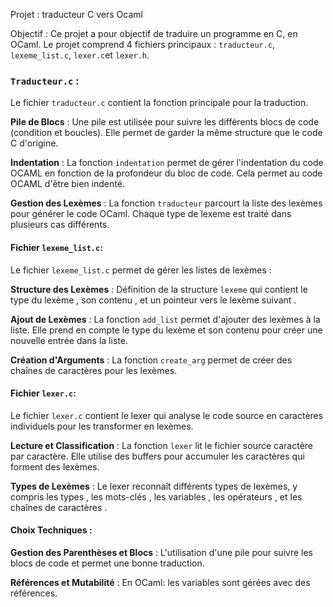 Projet : traducteur C vers Ocaml

Objectif :
Ce projet a pour objectif de traduire un programme en C, en OCaml.
Le projet comprend 4 fichiers principaux : `traducteur.c`, `lexeme_list.c`,  `lexer.c`et `lexer.h`.

### `Traducteur.c` :
Le fichier `traducteur.c` contient la fonction principale pour la traduction.

**Pile de Blocs** :
Une pile est utilisée pour suivre les différents blocs de code (condition et boucles).
Elle permet de garder la même structure que le code C d'origine.

**Indentation** :
La fonction `indentation` permet de gérer l'indentation du code OCAML en fonction de la profondeur du bloc de code.
Cela permet au code OCAML d'être bien indenté.

**Gestion des Lexèmes** :
La fonction `traducteur` parcourt la liste des lexèmes pour générer le code OCaml.
Chaque type de lexeme est traité dans plusieurs cas différents.


#### Fichier `lexeme_list.c`:
Le fichier `lexeme_list.c` permet de gérer les listes de lexèmes :

**Structure des Lexèmes** : Définition de la structure `lexeme` qui contient le type du lexème , son contenu , et un pointeur vers le lexème suivant .

**Ajout de Lexèmes** : La fonction `add_list` permet d'ajouter des lexèmes à la liste.
Elle prend en compte le type du lexème et son contenu pour créer une nouvelle entrée dans la liste.

**Création d'Arguments** : La fonction `create_arg` permet de créer des chaînes de caractères pour les lexèmes.

#### Fichier `lexer.c`:
Le fichier `lexer.c` contient le lexer qui analyse le code source en caractères individuels pour les transformer en lexèmes.

**Lecture et Classification** : La fonction `lexer` lit le fichier source caractère par caractère.
Elle utilise des buffers pour accumuler les caractères qui forment des lexèmes.

**Types de Lexèmes** : Le lexer reconnaît différents types de lexèmes, y compris les types , les mots-clés , les variables , les opérateurs , et les chaînes de caractères .


#### Choix Techniques :
**Gestion des Parenthèses et Blocs** : L'utilisation d'une pile pour suivre les blocs de code et permet une bonne traduction.

**Références et Mutabilité** : En OCaml: les variables sont gérées avec des références.
